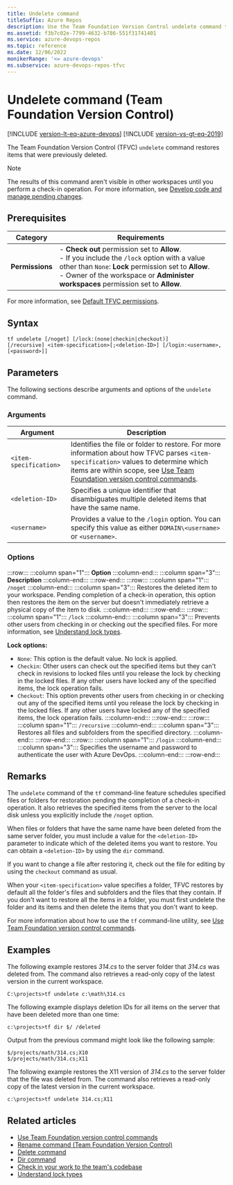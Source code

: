 ```yaml
---
title: Undelete command
titleSuffix: Azure Repos
description: Use the Team Foundation Version Control undelete command to restore deleted items. Specify options to use locks or to prevent retrieval from the server.
ms.assetid: f3b7c02e-7799-4632-b786-551f31741401
ms.service: azure-devops-repos
ms.topic: reference
ms.date: 12/06/2022
monikerRange: '<= azure-devops'
ms.subservice: azure-devops-repos-tfvc
---
```


# Undelete command (Team Foundation Version Control)

[!INCLUDE [version-lt-eq-azure-devops](../../includes/version-lt-eq-azure-devops.md)]
[!INCLUDE [version-vs-gt-eq-2019](../../includes/version-vs-gt-eq-2019.md)]


The Team Foundation Version Control (TFVC) `undelete` command restores items that were previously deleted.

> [!NOTE]
> The results of this command aren't visible in other workspaces until you perform a check-in operation. For more information, see [Develop code and manage pending changes](develop-code-manage-pending-changes.md).

## Prerequisites

| Category | Requirements |
|--------------|-------------|
|**Permissions**|- **Check out** permission set to **Allow**.<br>- If you include the `/lock` option with a value other than `None`: **Lock** permission set to **Allow**.<br>- Owner of the workspace or **Administer workspaces** permission set to **Allow**.|

For more information, see  [Default TFVC permissions](../../organizations/security/default-tfvc-permissions.md).

## Syntax

```
tf undelete [/noget] [/lock:(none|checkin|checkout)] 
[/recursive] <item-specification>[;<deletion-ID>] [/login:<username>,[<password>]]
```

## Parameters

The following sections describe arguments and options of the `undelete` command.

### Arguments

| Argument | Description |
| --- | --- |
| `<item-specification>` | Identifies the file or folder to restore. For more information about how TFVC parses `<item-specification>` values to determine which items are within scope, see [Use Team Foundation version control commands](use-team-foundation-version-control-commands.md). |
| `<deletion-ID>` | Specifies a unique identifier that disambiguates multiple deleted items that have the same name. |
| `<username>` | Provides a value to the `/login` option. You can specify this value as either `DOMAIN\<username>` or `<username>`. |

### Options

:::row:::
   :::column span="1":::
   **Option**
   :::column-end:::
   :::column span="3":::
   **Description**
   :::column-end:::
:::row-end:::
:::row:::
   :::column span="1":::
   `/noget`
   :::column-end:::
   :::column span="3":::
   Restores the deleted item to your workspace. Pending completion of a check-in operation, this option then restores the item on the server but doesn't immediately retrieve a physical copy of the item to disk.
   :::column-end:::
:::row-end:::
:::row:::
   :::column span="1":::
   `/lock`
   :::column-end:::
   :::column span="3":::
   Prevents other users from checking in or checking out the specified files. For more information, see [Understand lock types](understand-lock-types.md).

   **Lock options:** 

   - `None`: This option is the default value. No lock is applied.
   - `Checkin`: Other users can check out the specified items but they can't check in revisions to locked files until you release the lock by checking in the locked files. If any other users have locked any of the specified items, the lock operation fails.
   - `Checkout`: This option prevents other users from checking in or checking out any of the specified items until you release the lock by checking in the locked files. If any other users have locked any of the specified items, the lock operation fails.
   :::column-end:::
:::row-end:::
:::row:::
   :::column span="1":::
   `/recursive`
   :::column-end:::
   :::column span="3":::
   Restores all files and subfolders from the specified directory.
   :::column-end:::
:::row-end:::
:::row:::
   :::column span="1":::
   `/login`
   :::column-end:::
   :::column span="3":::
   Specifies the username and password to authenticate the user with Azure DevOps.
   :::column-end:::
:::row-end:::

## Remarks

The `undelete` command of the `tf` command-line feature schedules specified files or folders for restoration pending the completion of a check-in operation. It also retrieves the specified items from the server to the local disk unless you explicitly include the `/noget` option.

When files or folders that have the same name have been deleted from the same server folder, you must include a value for the `<deletion-ID>` parameter to indicate which of the deleted items you want to restore. You can obtain a `<deletion-ID>` by using the `dir` command.

If you want to change a file after restoring it, check out the file for editing by using the `checkout` command as usual.

When your `<item-specification>` value specifies a folder, TFVC restores by default all the folder's files and subfolders and the files that they contain. If you don't want to restore all the items in a folder, you must first undelete the folder and its items and then delete the items that you don't want to keep.

For more information about how to use the `tf` command-line utility, see [Use Team Foundation version control commands](use-team-foundation-version-control-commands.md).

## Examples

The following example restores *314.cs* to the server folder that *314.cs* was deleted from. The command also retrieves a read-only copy of the latest version in the current workspace.

```
C:\projects>tf undelete c:\math\314.cs
```

The following example displays deletion IDs for all items on the server that have been deleted more than one time:

```
c:\projects>tf dir $/ /deleted
```

Output from the previous command might look like the following sample:

```
$/projects/math/314.cs;X10
$/projects/math/314.cs;X11
```

The following example restores the X11 version of *314.cs* to the server folder that the file was deleted from. The command also retrieves a read-only copy of the latest version in the current workspace.

```
c:\projects>tf undelete 314.cs;X11
```

## Related articles

- [Use Team Foundation version control commands](use-team-foundation-version-control-commands.md)
- [Rename command (Team Foundation Version Control)](rename-command-team-foundation-version-control.md)
- [Delete command](delete-command-team-foundation-version-control.md)
- [Dir command](dir-command.md)
- [Check in your work to the team's codebase](check-your-work-team-codebase.md)
- [Understand lock types](understand-lock-types.md)

